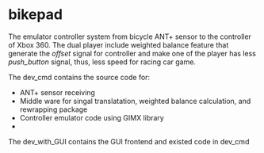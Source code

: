 # bikepad
The emulator controller system from bicycle ANT+ sensor to the controller of Xbox 360.
The dual player include weighted balance feature that generate the _offset_ signal for controller and make one of the player has less _push_button_ signal, thus, less speed for racing car game.

The dev_cmd contains the source code for:
- ANT+ sensor receiving
- Middle ware for singal translatation, weighted balance calculation, and rewrapping package
- Controller emulator code using GIMX library
- 
The dev_with_GUI contains the GUI frontend and existed code in dev_cmd
